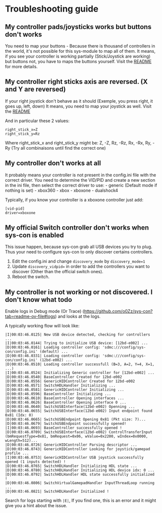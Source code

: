 # Troubleshooting guide

## My controller pads/joysticks works but buttons don't works
You need to map your buttons - Because there is thousand of controllers in the world, it's not possible for this sys-module to map all of them.
It means, if you see your controller is working partially (Stick/Joystick are working) but buttons not, you have to maps the buttons yourself.
Visit the [README](https://github.com/o0Zz/sys-con?tab=readme-ov-file#how-to-add-a-new-controller-) for more details.

## My controller right sticks axis are reversed. (X and Y are reversed)
If your right joystick don't behave as it should (Exemple, you press right, it goes up, left, down)
It means, you need to map your joystick as well.
Visit the [README](https://github.com/o0Zz/sys-con?tab=readme-ov-file#how-to-add-a-new-controller-) 

And in particular these 2 values:
```
right_stick_x=Z
right_stick_y=Rz
```
Where right_stick_x and right_stick_y might be: Z, -Z, Rz, -Rz, Rx, -Rx, Ry, -Ry (Try all combinaisons until find the correct one)

## My controller don't works at all
It probably means your controller is not present in the config.ini file with the correct driver. 
You need to determine the VID/PID and create a new section in the ini file, then select the correct driver to use:
    - generic (Default mode if nothing is set)
    - xbox360
    - xbox
    - xboxone
    - dualshock4

Typically, if you know your controller is a xboxone controller just add:
```
[vid-pid]
driver=xboxone
```

## My official Switch controller don't works when sys-con is enabled
This issue happen, because sys-con grab all USB devices you try to plug. Thus your need to configure sys-con to only discover certains controllers.

1. Edit the config.ini and change `discovery_mode` by `discovery_mode=1`
2. Update `discovery_vidpid=` in order to add the controllers you want to discover (Other than the official switch ones). 
3. Reboot the switch.

## My controller is not working or not discovered. I don't know what todo
Enable logs in Debug mode (Or Trace) (https://github.com/o0Zz/sys-con?tab=readme-ov-file#logs) and looks at the logs.

A typically working flow will look like:

```
|I|00:03:46.0125| New USB device detected, checking for controllers ...
|I|00:03:46.0144| Trying to initialize USB device: [12bd-e002] ...
|D|00:03:46.0161| Loading controller config: 'sdmc:///config/sys-con/config.ini' (default) ...
|D|00:03:46.0331| Loading controller config: 'sdmc:///config/sys-con/config.ini' (12bd-e002) ...
|D|00:03:46.0510| Loading controller successfull (B=3, A=2, Y=4, X=1, ...)
|I|00:03:46.0524| Initializing Generic controller for [12bd-e002] ...
|D|00:03:46.0540| BaseController Created for 12bd-e002
|D|00:03:46.0556| GenericHIDController Created for 12bd-e002
|D|00:03:46.0571| SwitchHDLHandler Initializing ...
|D|00:03:46.0581| GenericHIDController Initializing ...
|D|00:03:46.0596| BaseController Initializing ...
|D|00:03:46.0610| BaseController Opening interfaces ...
|D|00:03:46.0626| BaseController Opening interface 0 ...
|D|00:03:46.0640| SwitchUSBInterface(12bd-e002) Openning ...
|D|00:03:46.0655| SwitchUSBInterface(12bd-e002) Input endpoint found 0x81 (Idx: 0)
|D|00:03:46.0665| SwitchUSBEndpoint Opening 0x81 (Pkt size: 7)...
|D|00:03:46.0679| SwitchUSBEndpoint successfully opened!
|I|00:03:46.0693| BaseController successfully opened !
|D|00:03:46.0709| SwitchUSBInterface(12bd-e002) ControlTransferInput (bmRequestType=0x81, bmRequest=0x06, wValue=0x2200, wIndex=0x0000, wLength=512)...
|D|00:03:46.0726| GenericHIDController Parsing descriptor ...
|D|00:03:46.0743| GenericHIDController Looking for joystick/gamepad profile ...
|I|00:03:46.0753| GenericHIDController USB joystick successfully opened (1 inputs detected) !
|D|00:03:46.0765| SwitchHDLHandler Initializing HDL state ...
|D|00:03:46.0780| SwitchHDLHandler Initializing HDL device idx: 0 ...
|D|00:03:46.0792| SwitchHDLHandler HDL state successfully initialized !
|D|00:03:46.0806| SwitchVirtualGamepadHandler InputThreadLoop running ...
|D|00:03:46.0821| SwitchHDLHandler Initialized !
```

Search for logs starting with `|E|`, If you find one, this is an error and it might give you a hint about the issue.
